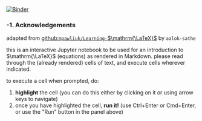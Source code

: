 [![Binder](https://mybinder.org/badge_logo.svg)](https://mybinder.org/v2/gh/aalok-sathe/Learning-LaTeX/HEAD?urlpath=https%3A%2F%2Fgithub.com%2Faalok-sathe%2FLearning-LaTeX)

### -1. Acknowledgements
adapted from [github:`mpawliuk/Learning-`$\mathrm{\LaTeX}$](https://github.com/mpawliuk/Learning-LaTeX) by `aalok-sathe`

this is an interactive Jupyter notebook to be used for an introduction to $\mathrm{\LaTeX}$ (equations) as rendered in Markdown. please read through the (already rendered) cells of text, and execute cells wherever indicated. 

to execute a cell when prompted, do:
1. **highlight** the cell (you can do this either by clicking on it or using arrow keys to navigate)
2. once you have highlighted the cell, **run it!** (use Ctrl+Enter or Cmd+Enter, or use the "Run" button in the panel above)

<!--

<h2>1. Authentic resource</h2>
<p>The <a rel="noopener" href="https://github.com/mpawliuk/Learning-LaTeX" target="_blank">jupyter notebook is available for download here</a>. The intention is for it to be run on <a rel="noopener" href="http://utoronto.syzygy.ca/" target="_blank">your free UToronto syzygy server</a> or <a rel="noopener" href="https://ucalgary.syzygy.ca/" target="_blank">your free UCalgary syzygy server</a>. The document can be read on Github, but on Syzygy it can be <em>interacted with</em>.</p>
<h2>2. Background</h2>
<p>LaTeX (pronounced "Lay-Tech" or "Laa-Tech" ) is a computer language used by mathematicians and physicists to nicely format mathematical expressions. Every math student will eventually need to know how to write in LaTeX, since all math journals are written using LaTeX. It is also used in every online platform that supports math writting, such as D2L discussion posts, Github, Wordpress blogs, Piazza, and Mathoverflow.</p>

![](http://latex2png.com/output//latex_a09588720c5d1e3a1948e857b5e99c51.png)

<p>Jupyter notebooks are a file type that blends HTML, formatted text (markdown), formatted mathematical formulas (LaTeX) and runnable code (Python). It is the standard way that data scientists communicate with each other online.</p>
<p><img src="http://community.datacamp.com.s3.amazonaws.com/community/production/ckeditor_assets/pictures/202/content_jupyternotebook7.gif" alt="" title="" style="display: block; margin-left: auto; margin-right: auto;" /></p>
<p style="text-align: center;">Source: <a rel="noopener" href="https://www.datacamp.com/community/tutorials/tutorial-jupyter-notebook">https://www.datacamp.com/community/tutorials/tutorial-jupyter-notebook</a></p>
<h2>3. Description</h2>
<p>My resource is an interactive guide to properly typing LaTeX. The format is a Jupyter notebook which is an authentic way in which LaTeX is used by data scientists. The resource could be used in any first-year course at the University of Calgary that requires written mathematics (such as MATH 265 - Calculus 1 or MATH 311 - Linear Algebra 2). The examples are geared towards students in those courses.</p>

![](http://latex2png.com/output//latex_8a906c4c6162313a7c99233a4201d667.png)

<h2>4. Rationale</h2>
<p>This was designed to be used as a resource outside of class that students could use whenever they want, as often as they want. In this sense it is a "flipped or blended" resource [3]. The nature of a jupyter notebook (it's a fancy text file) means that students necessarily must download their own version of it and edit it as they go. This encourages them to personalize the material and take ownership of it. They can even modify the examples in the text instantly see how it changes the outcome.</p>

> [*Technologic - Daft Punk*](https://www.youtube.com/watch?v=D8K90hX4PrE)

<p>In the SAMR model [2] this is firmly in the "Redefinition" category, as the Jupyter notebook simultaneously acts as information, scratch pad, code compiler, notebook, and authentic outcome. In addition, completing the exercises in a Jupyter notebook is an authentic use of the skill being trained.</p>
<p><img src="https://upload.wikimedia.org/wikipedia/commons/thumb/5/5e/The_SAMR_Model.jpg/975px-The_SAMR_Model.jpg" alt="" title="" style="max-width: 100%; display: block; margin-left: auto; margin-right: auto;" /></p>
<p>The main driver of solid pedagogical underpinnings is the <a rel="noopener" href="http://udlguidelines.cast.org" target="_blank">Universal Design guidelines&nbsp;</a>[1]. There I used all nine principles to make the resource more robust and drive student learning in many different, but natural, ways. In particular, the resource is low in passive learning, and high in active learning. Each section is a couple sentences, some examples, then right into activities. The activities are of use to a student in a first year math class, and many additional, alternative explanations are offered. See my activity design post for more discussion about this.</p>
<hr style="width: 100%; height: auto; color: #ffffff; border: 1px inset #cccccc;" />
<h2>5. References</h2>
<ol>
<li>CAST (2018). Universal Design for Learning Guidelines version 2.2. Retrieved from <a rel="noopener" href="http://udlguidelines.cast.org">http://udlguidelines.cast.org</a></li>
<li>Hamilton, Erica R., Joshua M. Rosenberg, and Mete Akcaoglu. "The substitution augmentation modification redefinition (SAMR) model: A critical review and suggestions for its use." TechTrends 60.5 (2016): 433-441.</li>
<li>Kelly, Patrick, and Isabelle Barette-Ng. "Small FLICS to Big Flips: A Step-by-Step Guide to Flipping Your Classroom." (2015). <a rel="noopener" href="https://prism.ucalgary.ca/handle/1880/50856">https://prism.ucalgary.ca/handle/1880/50856</a></li>
</ol>
<p></p>

-->
